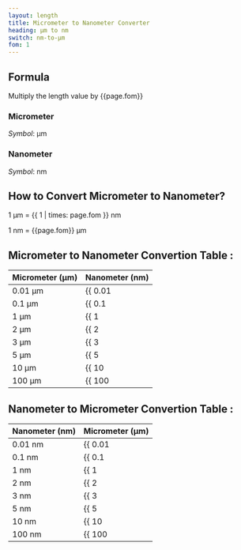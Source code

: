 ```yaml
---
layout: length
title: Micrometer to Nanometer Converter
heading: μm to nm
switch: nm-to-μm
fom: 1
---
```


## Formula
Multiply the length value by {{page.fom}}

### Micrometer
*Symbol*: μm

### Nanometer
*Symbol*: nm

## How to Convert Micrometer to Nanometer?
1 μm = {{ 1 | times: page.fom }} nm

1 nm = {{page.fom}} μm

## Micrometer to Nanometer Convertion Table :

| Micrometer (μm) | Nanometer (nm) |
| ---- | ---- |
| 0.01 μm | {{ 0.01 | times: page.fom | round: 5 }} nm |
| 0.1 μm | {{ 0.1 | times: page.fom | round: 5 }} nm |
| 1 μm | {{ 1 | times: page.fom | round: 5 }} nm |
| 2 μm | {{ 2 | times: page.fom | round: 5 }} nm |
| 3 μm | {{ 3 | times: page.fom | round: 5 }} nm |
| 5 μm | {{ 5 | times: page.fom | round: 5 }} nm |
| 10 μm | {{ 10 | times: page.fom | round: 5 }} nm |
| 100 μm | {{ 100 | times: page.fom | round: 5 }} nm |

## Nanometer to Micrometer Convertion Table :

| Nanometer (nm) | Micrometer (μm) |
| ---- | ---- |
| 0.01 nm | {{ 0.01 | divided_by: page.fom | round: 5 }} μm |
| 0.1 nm | {{ 0.1 | divided_by: page.fom | round: 5 }} μm |
| 1 nm | {{ 1 | divided_by: page.fom | round: 5 }} μm |
| 2 nm | {{ 2 | divided_by: page.fom | round: 5 }} μm |
| 3 nm | {{ 3 | divided_by: page.fom | round: 5 }} μm |
| 5 nm | {{ 5 | divided_by: page.fom | round: 5 }} μm |
| 10 nm | {{ 10 | divided_by: page.fom | round: 5 }} μm |
| 100 nm | {{ 100 | divided_by: page.fom | round: 5 }} μm |

<script>
selectInput[1].selected = true
selectOutput[0].selected = true
</script>

